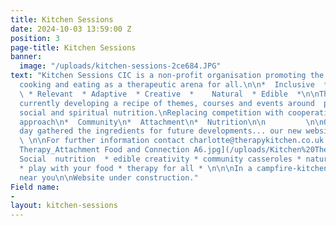 ```yaml
---
title: Kitchen Sessions
date: 2024-10-03 13:59:00 Z
position: 3
page-title: Kitchen Sessions
banner:
  image: "/uploads/kitchen-sessions-2ce684.JPG"
text: "Kitchen Sessions CIC is a non-profit organisation promoting the use of food,
  cooking and eating as a therapeutic arena for all.\n\n*  Inclusive  *  Practical
  \ * Relevant  * Adaptive  * Creative  *    Natural  * Edible  *\n\nThe team are
  currently developing a recipe of themes, courses and events around  psychological,
  social and spiritual nutrition.\nReplacing competition with cooperation, in a can-do
  approach\n*  Community\n*  Attachment\n*  Nutrition\n\n         \n\nOur recent training
  day gathered the ingredients for future developments... our new website coming soon.
  \ \n\nFor further information contact charlotte@therapykitchen.co.uk \n\n![Kitchen
  Therapy_Attachment Food and Connection A6.jpg](/uploads/Kitchen%20Therapy_Attachment%20Food%20and%20Connection%20A6.jpg)\n\n*
  Social  nutrition  * edible creativity * community casseroles * natural spirituality
  * play with your food * therapy for all * \n\n\nIn a campfire-kitchen-classroom
  near you\n\nWebsite under construction."
Field name:
- 
layout: kitchen-sessions
---
```


